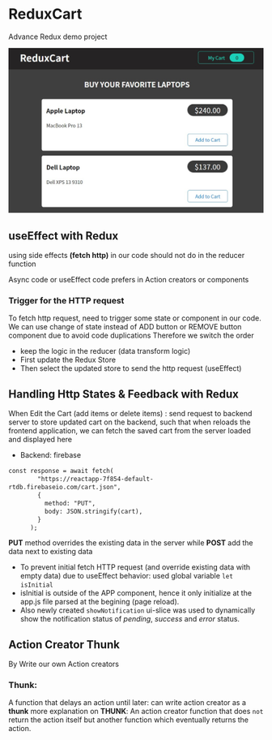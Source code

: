 # ReduxCart

Advance Redux demo project

![intro Image](/src/assets/intro.jpg)

## useEffect with Redux

using side effects **(fetch http)** in our code should not do in the reducer function

Async code or useEffect code prefers in Action creators or components

### Trigger for the HTTP request

To fetch http request, need to trigger some state or component in our code.
We can use change of state instead of ADD button or REMOVE button component due to avoid code duplications
Therefore we switch the order

- keep the logic in the reducer (data transform logic)
- First update the Redux Store
- Then select the updated store to send the http request (useEffect)

## Handling Http States & Feedback with Redux

When Edit the Cart (add items or delete items) : send request to backend server to store updated cart on the backend, such that when reloads the frontend application, we can fetch the saved cart from the server loaded and displayed here

- Backend: firebase

```
const response = await fetch(
        "https://reactapp-7f854-default-rtdb.firebaseio.com/cart.json",
        {
          method: "PUT",
          body: JSON.stringify(cart),
        }
      );
```

**PUT** method overrides the existing data in the server while **POST** add the data next to existing data

- To prevent initial fetch HTTP request (and override existing data with empty data) due to useEffect behavior: used global variable `let isInitial`
- isInitial is outside of the APP component, hence it only initialize at the app.js file parsed at the begining (page reload).
- Also newly created `showNotification` ui-slice was used to dynamically show the notification status of _pending_, _success_ and _error_ status.

## Action Creator Thunk

By Write our own Action creators

### Thunk:

A function that delays an action until later: can write action creator as a **thunk**
more explanation on **THUNK**: An action creator function that does `not` return the action itself but another function which eventually returns the action.
